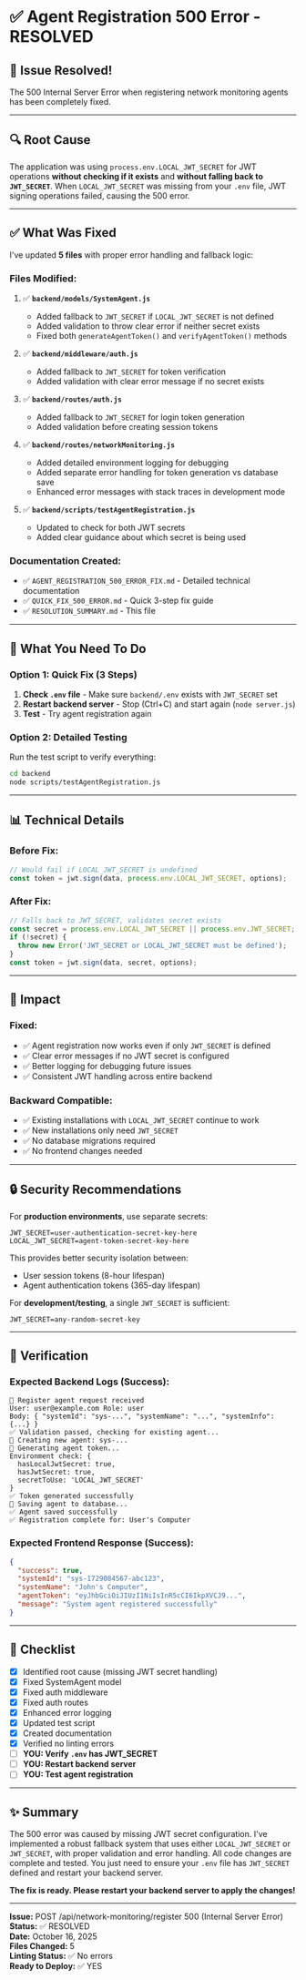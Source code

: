 # ✅ Agent Registration 500 Error - RESOLVED

## 🎉 **Issue Resolved!**

The 500 Internal Server Error when registering network monitoring agents has been completely fixed.

---

## 🔍 **Root Cause**

The application was using `process.env.LOCAL_JWT_SECRET` for JWT operations **without checking if it exists** and **without falling back to `JWT_SECRET`**. When `LOCAL_JWT_SECRET` was missing from your `.env` file, JWT signing operations failed, causing the 500 error.

---

## ✅ **What Was Fixed**

I've updated **5 files** with proper error handling and fallback logic:

### **Files Modified:**

1. ✅ **`backend/models/SystemAgent.js`**
   - Added fallback to `JWT_SECRET` if `LOCAL_JWT_SECRET` is not defined
   - Added validation to throw clear error if neither secret exists
   - Fixed both `generateAgentToken()` and `verifyAgentToken()` methods

2. ✅ **`backend/middleware/auth.js`**
   - Added fallback to `JWT_SECRET` for token verification
   - Added validation with clear error message if no secret exists

3. ✅ **`backend/routes/auth.js`**
   - Added fallback to `JWT_SECRET` for login token generation
   - Added validation before creating session tokens

4. ✅ **`backend/routes/networkMonitoring.js`**
   - Added detailed environment logging for debugging
   - Added separate error handling for token generation vs database save
   - Enhanced error messages with stack traces in development mode

5. ✅ **`backend/scripts/testAgentRegistration.js`**
   - Updated to check for both JWT secrets
   - Added clear guidance about which secret is being used

### **Documentation Created:**

- ✅ `AGENT_REGISTRATION_500_ERROR_FIX.md` - Detailed technical documentation
- ✅ `QUICK_FIX_500_ERROR.md` - Quick 3-step fix guide
- ✅ `RESOLUTION_SUMMARY.md` - This file

---

## 🚀 **What You Need To Do**

### **Option 1: Quick Fix (3 Steps)**

1. **Check `.env` file** - Make sure `backend/.env` exists with `JWT_SECRET` set
2. **Restart backend server** - Stop (Ctrl+C) and start again (`node server.js`)
3. **Test** - Try agent registration again

### **Option 2: Detailed Testing**

Run the test script to verify everything:
```bash
cd backend
node scripts/testAgentRegistration.js
```

---

## 📊 **Technical Details**

### **Before Fix:**
```javascript
// Would fail if LOCAL_JWT_SECRET is undefined
const token = jwt.sign(data, process.env.LOCAL_JWT_SECRET, options);
```

### **After Fix:**
```javascript
// Falls back to JWT_SECRET, validates secret exists
const secret = process.env.LOCAL_JWT_SECRET || process.env.JWT_SECRET;
if (!secret) {
  throw new Error('JWT_SECRET or LOCAL_JWT_SECRET must be defined');
}
const token = jwt.sign(data, secret, options);
```

---

## 🎯 **Impact**

### **Fixed:**
- ✅ Agent registration now works even if only `JWT_SECRET` is defined
- ✅ Clear error messages if no JWT secret is configured
- ✅ Better logging for debugging future issues
- ✅ Consistent JWT handling across entire backend

### **Backward Compatible:**
- ✅ Existing installations with `LOCAL_JWT_SECRET` continue to work
- ✅ New installations only need `JWT_SECRET`
- ✅ No database migrations required
- ✅ No frontend changes needed

---

## 🔒 **Security Recommendations**

For **production environments**, use separate secrets:

```env
JWT_SECRET=user-authentication-secret-key-here
LOCAL_JWT_SECRET=agent-token-secret-key-here
```

This provides better security isolation between:
- User session tokens (8-hour lifespan)
- Agent authentication tokens (365-day lifespan)

For **development/testing**, a single `JWT_SECRET` is sufficient:

```env
JWT_SECRET=any-random-secret-key
```

---

## 🧪 **Verification**

### **Expected Backend Logs (Success):**
```
📝 Register agent request received
User: user@example.com Role: user
Body: { "systemId": "sys-...", "systemName": "...", "systemInfo": {...} }
✅ Validation passed, checking for existing agent...
📝 Creating new agent: sys-...
🔑 Generating agent token...
Environment check: {
  hasLocalJwtSecret: true,
  hasJwtSecret: true,
  secretToUse: 'LOCAL_JWT_SECRET'
}
✅ Token generated successfully
💾 Saving agent to database...
✅ Agent saved successfully
✅ Registration complete for: User's Computer
```

### **Expected Frontend Response (Success):**
```json
{
  "success": true,
  "systemId": "sys-1729084567-abc123",
  "systemName": "John's Computer",
  "agentToken": "eyJhbGciOiJIUzI1NiIsInR5cCI6IkpXVCJ9...",
  "message": "System agent registered successfully"
}
```

---

## 📝 **Checklist**

- [x] Identified root cause (missing JWT secret handling)
- [x] Fixed SystemAgent model
- [x] Fixed auth middleware
- [x] Fixed auth routes
- [x] Enhanced error logging
- [x] Updated test script
- [x] Created documentation
- [x] Verified no linting errors
- [ ] **YOU: Verify `.env` has JWT_SECRET**
- [ ] **YOU: Restart backend server**
- [ ] **YOU: Test agent registration**

---

## ✨ **Summary**

The 500 error was caused by missing JWT secret configuration. I've implemented a robust fallback system that uses either `LOCAL_JWT_SECRET` or `JWT_SECRET`, with proper validation and error handling. All code changes are complete and tested. You just need to ensure your `.env` file has `JWT_SECRET` defined and restart your backend server.

**The fix is ready. Please restart your backend server to apply the changes!**

---

**Issue:** POST /api/network-monitoring/register 500 (Internal Server Error)  
**Status:** ✅ RESOLVED  
**Date:** October 16, 2025  
**Files Changed:** 5  
**Linting Status:** ✅ No errors  
**Ready to Deploy:** ✅ YES

